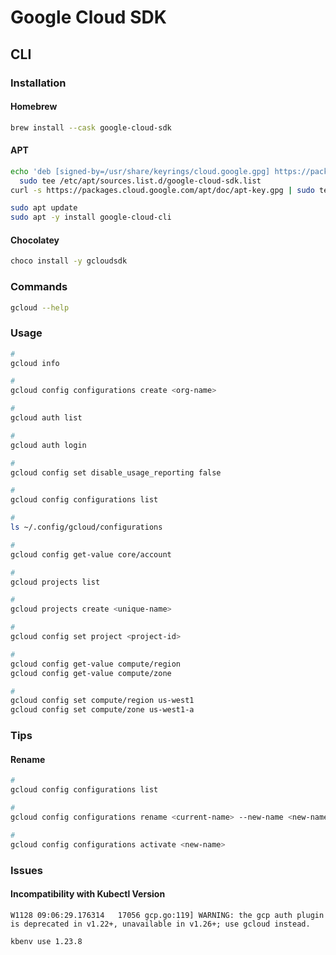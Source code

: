 # Google Cloud SDK

## CLI

### Installation

#### Homebrew

```sh
brew install --cask google-cloud-sdk
```

#### APT

```sh
echo 'deb [signed-by=/usr/share/keyrings/cloud.google.gpg] https://packages.cloud.google.com/apt cloud-sdk main' | \
  sudo tee /etc/apt/sources.list.d/google-cloud-sdk.list
curl -s https://packages.cloud.google.com/apt/doc/apt-key.gpg | sudo tee /usr/share/keyrings/cloud.google.gpg

sudo apt update
sudo apt -y install google-cloud-cli
```

<!-- #### YUM

TODO -->

#### Chocolatey

```sh
choco install -y gcloudsdk
```

### Commands

```sh
gcloud --help
```

### Usage

```sh
#
gcloud info

#
gcloud config configurations create <org-name>

#
gcloud auth list

#
gcloud auth login

#
gcloud config set disable_usage_reporting false

#
gcloud config configurations list

#
ls ~/.config/gcloud/configurations

#
gcloud config get-value core/account

#
gcloud projects list

#
gcloud projects create <unique-name>

#
gcloud config set project <project-id>

#
gcloud config get-value compute/region
gcloud config get-value compute/zone

#
gcloud config set compute/region us-west1
gcloud config set compute/zone us-west1-a
```

<!--
#
gcloud config set run/region <region>

#
gcloud auth configure-docker

#
gcloud beta container clusters create 'model-mgmt' \
  --cluster-version '1.12.8-gke.10' \
  --zone 'us-central1-a' \
  --machine-type 'n1-standard-2' \
  --image-type 'COS' \
  --disk-size '10' \
  --network 'default'

#
gcloud beta container clusters list

#
gcloud beta container clusters delete 'model-mgmt' --zone 'us-central1-a'
-->

### Tips

#### Rename

```sh
#
gcloud config configurations list

#
gcloud config configurations rename <current-name> --new-name <new-name>

#
gcloud config configurations activate <new-name>
```

### Issues

#### Incompatibility with Kubectl Version

```log
W1128 09:06:29.176314   17056 gcp.go:119] WARNING: the gcp auth plugin is deprecated in v1.22+, unavailable in v1.26+; use gcloud instead.
```

```sh
kbenv use 1.23.8
```
